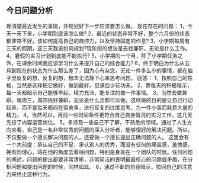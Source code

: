 ## 今日问题分析

理清楚最近发生的事情，并规划好下一步应该要怎么做。
现在存在的问题：
1，今天一天下来，小学期到底该怎么做?
2，最近的状态非常不好，整个六月份的状态都非常不好，该如何提高自己的自控力，以及坚持固定的作息?
3，小学期每周有三天的假期，这三天我该如何规划?现阶段的想法是去找兼职，无论是什么工作。
4，暑假的实习计划到底能不能执行?
5，小学期的一个月，除了小学期任务之外，在课余时间我应该学习什么来提升自己的综合能力?
6，终于明白为什么从五月到现在的状态为什么那么差了，因为心有杂念，无论一件多么小的事情，都在脑子里反复的想，反复的想，根本无法静下心来思考问题。
回答：
1，按照自己的性格，当然是选择把它做好，做到最好。但课后少花功夫。
2，靠每天的积极暗示，每一天都暗示自己能够早起，精力充沛，能专注的做一件事情。
3，当然去做兼职，每周三，周四找好兼职，无论是什么活都可以做，这样做的目的是让自己行动起来，而不是每天都闷在宿舍里，进行反复的过度思考，为一件小事而耗费大量的精力。
4，当然可以，再找一些时间条件更符合自己自身情况的实习工作。这几天先投了内容运营岗位。
5，多涉及一些自己不了解，不熟悉的领域。通过了人生方向来看，自己是一名非常优秀的问题的深入分析者，能够很好的解决问题。所以，不仅要做一个擅长解决问题的人，还要做一个擅长提出正确问题的人。
这里会有一个大前提：承认自己的不足，承认别人的优秀，而没有任何的痛苦感，羞愧感，拥有同理心，站在他的角度去看待问题，特别是身处在一个团队的时候。任何问题的阐述，问题的提出都要非常清晰，非常简洁的表明最最核心的问题或矛盾，在分析问题和提出问题的时候，同样如此。
6，通过不断的自我暗示，拉回自己的注意力来终止这种行为。